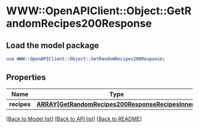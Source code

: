 # WWW::OpenAPIClient::Object::GetRandomRecipes200Response

## Load the model package
```perl
use WWW::OpenAPIClient::Object::GetRandomRecipes200Response;
```

## Properties
Name | Type | Description | Notes
------------ | ------------- | ------------- | -------------
**recipes** | [**ARRAY[GetRandomRecipes200ResponseRecipesInner]**](GetRandomRecipes200ResponseRecipesInner.md) |  | 

[[Back to Model list]](../README.md#documentation-for-models) [[Back to API list]](../README.md#documentation-for-api-endpoints) [[Back to README]](../README.md)


